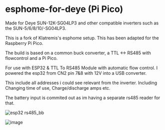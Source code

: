 # esphome-for-deye (Pi Pico)
Made for Deye SUN-12K-SG04LP3 and other compatible inverters such as the SUN-5/6/8/10/-SG04LP3.

This is a fork of Klatremis's esphome setup. This has been adapted for the Raspberry Pi Pico.

The build is based on a common buck converter, a TTL <-> RS485 with flowcontrol and a Pi Pico.

For use with ESP32 & TTL To RS485 Module with automatic flow control.
I powered the esp32 from CN2 pin 7&8 with 12V into a USB converter.

This include all addresses i could see relevant from the inverter. 
Including Changing time of use, Charge/discharge amps etc.

The battery input is commited out as im having a separate rs485 reader for that.

![esp32 rs485_bb](https://user-images.githubusercontent.com/22115157/211201233-f5fe9189-e6b3-4ee1-9baa-48068f078127.jpg)

![image](https://user-images.githubusercontent.com/22115157/211201343-1d54cada-4b2c-40b0-88c4-faf31e17fead.png)

